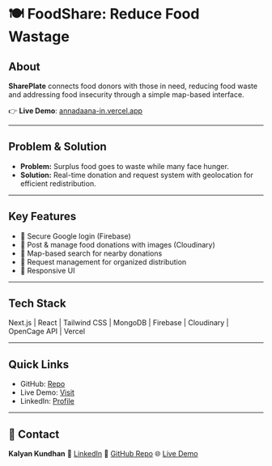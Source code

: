 # 🍽️ FoodShare: Reduce Food Wastage

## About

**SharePlate** connects food donors with those in need, reducing food waste and addressing food insecurity through a simple map-based interface.

👉 **Live Demo**: [annadaana-in.vercel.app](https://annadaana-in.vercel.app/)

---

## Problem & Solution

* **Problem:** Surplus food goes to waste while many face hunger.
* **Solution:** Real-time donation and request system with geolocation for efficient redistribution.

---

## Key Features

* 🔐 Secure Google login (Firebase)
* 🍲 Post & manage food donations with images (Cloudinary)
* 📍 Map-based search for nearby donations
* 🤝 Request management for organized distribution
* 📱 Responsive UI

---

## Tech Stack

Next.js | React | Tailwind CSS | MongoDB | Firebase | Cloudinary | OpenCage API | Vercel

---

## Quick Links

* GitHub: [Repo](https://github.com/kalyankundhan/annadaana.in/tree/main?tab=MIT-1-ov-file)
* Live Demo: [Visit](https://annadaana-in.vercel.app/)
* LinkedIn: [Profile](https://www.linkedin.com/in/kalyan-kundhan-35b170274/)

---

## 👤 Contact

**Kalyan Kundhan**
🔗 [LinkedIn](https://www.linkedin.com/in/kalyan-kundhan-35b170274/)
📂 [GitHub Repo](https://github.com/kalyankundhan/annadaana.in/tree/main?tab=MIT-1-ov-file)
🌐 [Live Demo](https://annadaana-in.vercel.app/)
